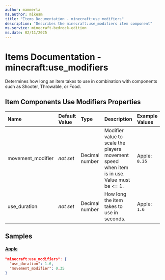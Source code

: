 ```yaml
---
author: mammerla
ms.author: mikeam
title: "Items Documentation - minecraft:use_modifiers"
description: "Describes the minecraft:use_modifiers item component"
ms.service: minecraft-bedrock-edition
ms.date: 02/11/2025 
---
```


# Items Documentation - minecraft:use_modifiers

Determines how long an item takes to use in combination with components such as Shooter, Throwable, or Food.


## Item Components Use Modifiers Properties

|Name       |Default Value |Type |Description |Example Values |
|:----------|:-------------|:----|:-----------|:------------- |
| movement_modifier | *not set* | Decimal number | Modifier value to scale the players movement speed when item is in use. Value must be <= 1. | Apple: `0.35` | 
| use_duration | *not set* | Decimal number | How long the item takes to use in seconds. | Apple: `1.6` | 

## Samples

#### [Apple](https://github.com/Mojang/bedrock-samples/tree/preview/behavior_pack/items/apple.json)


```json
"minecraft:use_modifiers": {
  "use_duration": 1.6,
  "movement_modifier": 0.35
}
```
